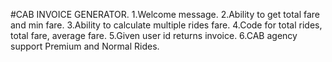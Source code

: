 #CAB INVOICE GENERATOR.
1.Welcome message.
2.Ability to get total fare and min fare.
3.Ability to calculate multiple rides fare.
4.Code for total rides, total fare, average fare.
5.Given user id returns invoice.
6.CAB agency support Premium and Normal Rides.
